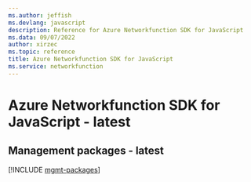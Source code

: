 ```yaml
---
ms.author: jeffish
ms.devlang: javascript
description: Reference for Azure Networkfunction SDK for JavaScript
ms.data: 09/07/2022
author: xirzec
ms.topic: reference
title: Azure Networkfunction SDK for JavaScript
ms.service: networkfunction
---
```

# Azure Networkfunction SDK for JavaScript - latest

## Management packages - latest
[!INCLUDE [mgmt-packages](networkfunction-mgmt-index.md)]